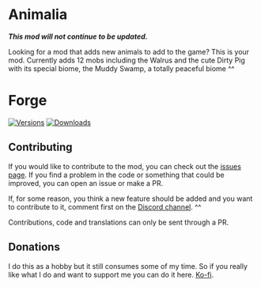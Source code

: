 # Animalia

***This mod will not continue to be updated.***

Looking for a mod that adds new animals to add to the game? This is your mod.
Currently adds 12 mobs including the Walrus and the cute Dirty Pig with its special biome, the Muddy Swamp, a totally peaceful biome ^^

# Forge

[![Versions](https://cf.way2muchnoise.eu/versions/401662.svg)](https://www.curseforge.com/minecraft/mc-mods/animalia) [![Downloads](http://cf.way2muchnoise.eu/full_401662_downloads.svg)](https://www.curseforge.com/minecraft/mc-mods/animalia)

## Contributing

If you would like to contribute to the mod, you can check out the [issues page](https://github.com/Cozary/animalia/issues). If you find a problem in the code or something that could be improved, you can open an issue or make a PR.

If, for some reason, you think a new feature should be added and you want to contribute to it, comment first on the [Discord channel](https://discord.com/invite/eGWSpyDyty). ^^

Contributions, code and translations can only be sent through a PR.

## Donations

I do this as a hobby but it still consumes some of my time. So if you really like what I do and want to support me you can do it here. [Ko-fi](https://ko-fi.com/cozary).
